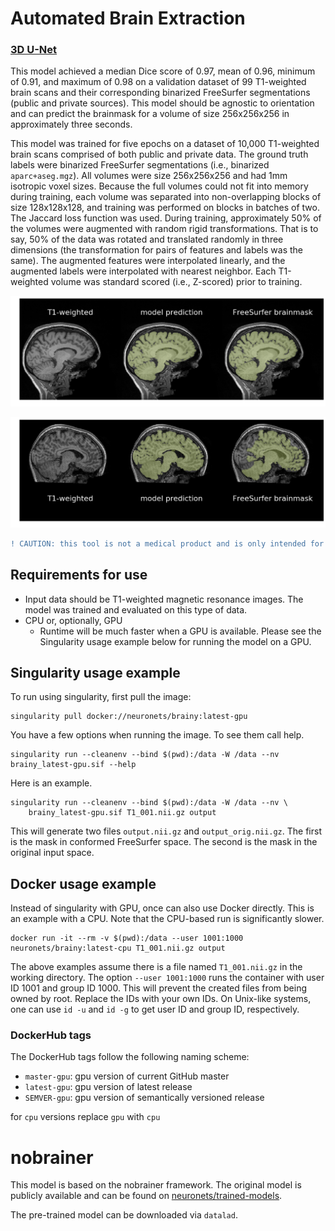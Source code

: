 # Automated Brain Extraction

### [3D U-Net](https://github.com/neuronets/nobrainer/blob/master/nobrainer/models/unet.py)

This model achieved a median Dice score of 0.97, mean of 0.96, minimum of 0.91, and maximum of 0.98 on a validation dataset of 99 T1-weighted brain scans and their corresponding binarized FreeSurfer segmentations (public and private sources). This model should be agnostic to orientation and can predict the brainmask for a volume of size 256x256x256 in approximately three seconds.

This model was trained for five epochs on a dataset of 10,000 T1-weighted brain scans comprised of both public and private data. The ground truth labels were binarized FreeSurfer segmentations (i.e., binarized `aparc+aseg.mgz`). All volumes were size 256x256x256 and had 1mm isotropic voxel sizes. Because the full volumes could not fit into memory during training, each volume was separated into non-overlapping blocks of size 128x128x128, and training was performed on blocks in batches of two. The Jaccard loss function was used. During training, approximately 50% of the volumes were augmented with random rigid transformations. That is to say, 50% of the data was rotated and translated randomly in three dimensions (the transformation for pairs of features and labels was the same). The augmented features were interpolated linearly, and the augmented labels were interpolated with nearest neighbor. Each T1-weighted volume was standard scored (i.e., Z-scored) prior to training.

![Predicted brain mask on T1-weighted brain scan](/images/unet-best-prediction.png)

![Predicted brain mask on T1-weighted brain scan with motion](/images/unet-worst-prediction.png)

```diff
! CAUTION: this tool is not a medical product and is only intended for research purposes. !
```

## Requirements for use

- Input data should be T1-weighted magnetic resonance images. The model was trained and evaluated on this type of data.
- CPU or, optionally, GPU
  - Runtime will be much faster when a GPU is available. Please see the Singularity usage example below for running the model on a GPU.

## Singularity usage example

To run using singularity, first pull the image:

```
singularity pull docker://neuronets/brainy:latest-gpu
```

You have a few options when running the image. To see them call help.

```
singularity run --cleanenv --bind $(pwd):/data -W /data --nv brainy_latest-gpu.sif --help
```

Here is an example.

```
singularity run --cleanenv --bind $(pwd):/data -W /data --nv \
    brainy_latest-gpu.sif T1_001.nii.gz output
```

This will generate two files `output.nii.gz` and `output_orig.nii.gz`. The first is the mask in conformed FreeSurfer space. The second is the mask in the original input space.

## Docker usage example

Instead of singularity with GPU, once can also use Docker directly. This is an example with a CPU. Note that the CPU-based run is significantly slower.

```
docker run -it --rm -v $(pwd):/data --user 1001:1000 neuronets/brainy:latest-cpu T1_001.nii.gz output
```

The above examples assume there is a file named `T1_001.nii.gz` in the working directory. The option `--user 1001:1000` runs the container with user ID 1001 and group ID 1000. This will prevent the created files from being owned by root. Replace the IDs with your own IDs. On Unix-like systems, one can use `id -u` and `id -g` to get user ID and group ID, respectively.

### DockerHub tags

The DockerHub tags follow the following naming scheme:

- `master-gpu`: gpu version of current GitHub master
- `latest-gpu`: gpu version of latest release
- `SEMVER-gpu`: gpu version of semantically versioned release

for `cpu` versions replace `gpu` with `cpu`

# nobrainer

This model is based on the nobrainer framework. The original model is publicly available and can be found on [neuronets/trained-models](https://github.com/neuronets/trained-models#3d-u-net).

The pre-trained model can be downloaded via `datalad`.
